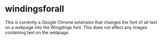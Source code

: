 # windingsforall

This is currently a Google Chrome extension that changes the font of all text on a webpage into the Wingdings font. 
This does not affect any images containing text on the webpage.
